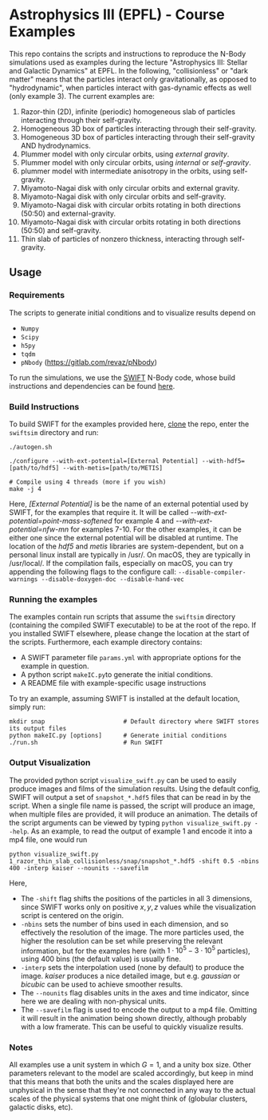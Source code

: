 # Astrophysics III (EPFL) - Course Examples
This repo contains the scripts and instructions to reproduce the N-Body simulations used as examples during the lecture
"Astrophysics III: Stellar and Galactic Dynamics" at EPFL. In the following, "collisionless" or "dark matter" means that
the particles interact only gravitationally, as opposed to "hydrodynamic", when particles interact with gas-dynamic
effects as well (only example 3).
The current examples are:
1. Razor-thin (2D), infinite (periodic) homogeneous slab of particles interacting through their self-gravity.
2. Homogeneous 3D box of particles interacting through their self-gravity.
3. Homogeneous 3D box of particles interacting through their self-gravity AND hydrodynamics.
4. Plummer model with only circular orbits, using *external gravity*.
5. Plummer model with only circular orbits, using *internal* or *self-gravity*.
6. plummer model with intermediate anisotropy in the orbits, using self-gravity.
7. Miyamoto-Nagai disk with only circular orbits and external gravity.
8. Miyamoto-Nagai disk with only circular orbits and self-gravity.
9. Miyamoto-Nagai disk with circular orbits rotating in both directions (50:50) and external-gravity.
10. Miyamoto-Nagai disk with circular orbits rotating in both directions (50:50) and self-gravity.
11. Thin slab of particles of nonzero thickness, interacting through self-gravity.

## Usage

### Requirements
The scripts to generate initial conditions and to visualize results depend on
* `Numpy`
* `Scipy`
* `h5py`
* `tqdm`
* `pNbody` (https://gitlab.com/revaz/pNbody)

To run the simulations, we use the [SWIFT](https://swift.dur.ac.uk/) N-Body code, whose build instructions and dependencies can be found [here](https://swift.dur.ac.uk/docs/GettingStarted/compiling_code.html).

### Build Instructions
To build SWIFT for the examples provided here, [clone](https://gitlab.cosma.dur.ac.uk/swift/swiftsim.git) the repo, enter the `swiftsim` directory and run:
```
./autogen.sh

./configure --with-ext-potential=[External Potential] --with-hdf5=[path/to/hdf5] --with-metis=[path/to/METIS]

# Compile using 4 threads (more if you wish)
make -j 4
```
Here, *[External Potential]* is be the name of an external potential used by SWIFT, for the examples that require it. It will be called *--with-ext-potential=point-mass-softened* for example 4 and *--with-ext-potential=nfw-mn* for examples 7-10. For the other examples, it can be either one since the external potential will be disabled at runtime. The location of the *hdf5* and *metis* libraries are
system-dependent, but on a personal linux install are typically in /usr/. On macOS, they are typically in /usr/local/. If the compilation fails, especially on macOS, you can try appending the following flags to the configure call: `--disable-compiler-warnings --disable-doxygen-doc --disable-hand-vec`

### Running the examples
The examples contain run scripts that assume the `swiftsim` directory (containing the compiled SWIFT executable) to be at the root of the repo. If you installed SWIFT elsewhere, please change the location at the start of the scripts.
Furthermore, each example directory contains:
* A SWIFT parameter file `params.yml` with appropriate options for the example in question.
* A python script `makeIC.py`to generate the initial conditions.
* A README file with example-specific usage instructions

To try an example, assuming SWIFT is installed at the default location, simply run:
```
mkdir snap                      # Default directory where SWIFT stores its output files
python makeIC.py [options]      # Generate initial conditions
./run.sh                        # Run SWIFT
```

### Output Visualization
The provided python script `visualize_swift.py` can be used to easily produce images and films of the simulation results. Using the default config, SWIFT will output a set of
`snapshot_*.hdf5` files that can be read in by the script. When a single file name is passed, the script will produce an image, when multiple files are provided, it will produce an animation.
The details of the script arguments can be viewed by typing `python visualize_swift.py --help`. As an example, to read the output of example 1 and encode it into a mp4 file, one would run
```
python visualize_swift.py 1_razor_thin_slab_collisionless/snap/snapshot_*.hdf5 -shift 0.5 -nbins 400 -interp kaiser --nounits --savefilm
```
Here,
* The `-shift` flag shifts the positions of the particles in all 3 dimensions, since SWIFT works only on positive $x,y,z$ values while the visualization script is centered on the
origin.
* `-nbins` sets the number of bins used in each dimension, and so effectively the resolution of the image. The more particles used, the higher the resolution can be set while
preserving the relevant information, but for the examples here (with $1\cdot 10^5 - 3\cdot 10^5$ particles), using 400 bins (the default value) is usually fine.
* `-interp` sets the interpolation used (none by default) to produce the image. *kaiser* produces a nice detailed image, but e.g. *gaussian* or *bicubic* can be used to
achieve smoother results.
* The `--nounits` flag disables units in the axes and time indicator, since here we are dealing with non-physical units.
* The `--savefilm` flag is used to encode the output to a mp4 file. Omitting it will result in the animation being shown directly, although probably with a low framerate. This can be useful to
quickly visualize results.


### Notes
All examples use a unit system in which $G=1$, and a unity box size. Other parameters relevant to the model are scaled accordingly, but keep in
mind that this means that both the units and the scales displayed here are unphysical in the sense that they're not connected in any way to the
actual scales of the physical systems that one might think of (globular clusters, galactic disks, etc).
